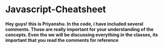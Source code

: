 # Javascript-Cheatsheet

#### Hey guys! this is Priyanshu. In the code, i have included several comments. Those are really important for your understanding of the concepts. Even tho we will be discussing everything in the classes, its important that you read the comments for reference
